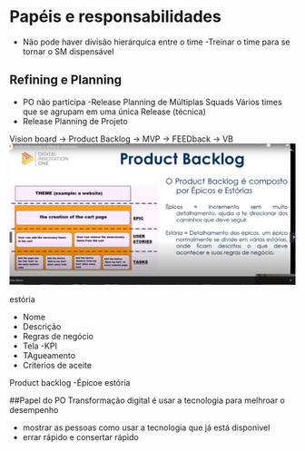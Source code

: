 # Papéis e responsabilidades 

- Não pode haver divisão hierárquica entre o time 
-Treinar o time para se tornar o SM dispensável 

## Refining e Planning 
- PO não participa 
-Release Planning de Múltiplas Squads 
Vários times que se agrupam em uma única Release (técnica) 
- Release Planning de Projeto 


Vision board -> Product Backlog -> MVP -> FEEDback -> VB 
![](https://github.com/luizrosalba/SCRUM/blob/master/PB.PNG?raw=true)

estória 
- Nome 
- Descrição 
- Regras de negócio 
- Tela 
-KPI 
- TAgueamento 
- Criterios de aceite 

Product backlog 
-Épicoe estória 

##Papel do PO 
Transformação digital é usar a tecnologia para melhroar o desempenho 
- mostrar as pessoas como usar a tecnologia que já está disponivel 
- errar rápido e consertar rápido 


